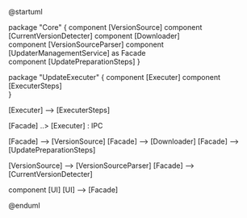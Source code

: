 @startuml

package "Core" {
    component [VersionSource]
    component [CurrentVersionDetecter]
    component [Downloader]   
    component [VersionSourceParser] 
    component [UpdaterManagementService] as Facade    
    component [UpdatePreparationSteps] 
}

package "UpdateExecuter" {
    component [Executer]
    component [ExecuterSteps]    
}

[Executer] --> [ExecuterSteps]

[Facade] ..> [Executer] : IPC

[Facade] --> [VersionSource]
[Facade] --> [Downloader]
[Facade] --> [UpdatePreparationSteps]

[VersionSource] --> [VersionSourceParser]
[Facade] --> [CurrentVersionDetecter]

component [UI]
[UI] --> [Facade]














@enduml
